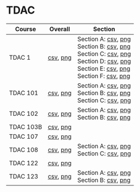 # TDAC

| Course | Overall | Section |
| ------ | ------- | ------- |
| TDAC 1 | [csv](https://github.com/UCSD-Historical-Enrollment-Data/2023Fall/blob/main/overall/TDAC%201.csv), [png](https://raw.githubusercontent.com/UCSD-Historical-Enrollment-Data/2023Fall/main/plot_overall/TDAC%201.png) | Section A: [csv](https://github.com/UCSD-Historical-Enrollment-Data/2023Fall/blob/main/section/TDAC%201_A.csv), [png](https://raw.githubusercontent.com/UCSD-Historical-Enrollment-Data/2023Fall/main/plot_section/TDAC%201_A.png)<br>Section B: [csv](https://github.com/UCSD-Historical-Enrollment-Data/2023Fall/blob/main/section/TDAC%201_B.csv), [png](https://raw.githubusercontent.com/UCSD-Historical-Enrollment-Data/2023Fall/main/plot_section/TDAC%201_B.png)<br>Section C: [csv](https://github.com/UCSD-Historical-Enrollment-Data/2023Fall/blob/main/section/TDAC%201_C.csv), [png](https://raw.githubusercontent.com/UCSD-Historical-Enrollment-Data/2023Fall/main/plot_section/TDAC%201_C.png)<br>Section D: [csv](https://github.com/UCSD-Historical-Enrollment-Data/2023Fall/blob/main/section/TDAC%201_D.csv), [png](https://raw.githubusercontent.com/UCSD-Historical-Enrollment-Data/2023Fall/main/plot_section/TDAC%201_D.png)<br>Section E: [csv](https://github.com/UCSD-Historical-Enrollment-Data/2023Fall/blob/main/section/TDAC%201_E.csv), [png](https://raw.githubusercontent.com/UCSD-Historical-Enrollment-Data/2023Fall/main/plot_section/TDAC%201_E.png)<br>Section F: [csv](https://github.com/UCSD-Historical-Enrollment-Data/2023Fall/blob/main/section/TDAC%201_F.csv), [png](https://raw.githubusercontent.com/UCSD-Historical-Enrollment-Data/2023Fall/main/plot_section/TDAC%201_F.png) |
| TDAC 101 | [csv](https://github.com/UCSD-Historical-Enrollment-Data/2023Fall/blob/main/overall/TDAC%20101.csv), [png](https://raw.githubusercontent.com/UCSD-Historical-Enrollment-Data/2023Fall/main/plot_overall/TDAC%20101.png) | Section A: [csv](https://github.com/UCSD-Historical-Enrollment-Data/2023Fall/blob/main/section/TDAC%20101_A.csv), [png](https://raw.githubusercontent.com/UCSD-Historical-Enrollment-Data/2023Fall/main/plot_section/TDAC%20101_A.png)<br>Section B: [csv](https://github.com/UCSD-Historical-Enrollment-Data/2023Fall/blob/main/section/TDAC%20101_B.csv), [png](https://raw.githubusercontent.com/UCSD-Historical-Enrollment-Data/2023Fall/main/plot_section/TDAC%20101_B.png)<br>Section C: [csv](https://github.com/UCSD-Historical-Enrollment-Data/2023Fall/blob/main/section/TDAC%20101_C.csv), [png](https://raw.githubusercontent.com/UCSD-Historical-Enrollment-Data/2023Fall/main/plot_section/TDAC%20101_C.png) |
| TDAC 102 | [csv](https://github.com/UCSD-Historical-Enrollment-Data/2023Fall/blob/main/overall/TDAC%20102.csv), [png](https://raw.githubusercontent.com/UCSD-Historical-Enrollment-Data/2023Fall/main/plot_overall/TDAC%20102.png) | Section A: [csv](https://github.com/UCSD-Historical-Enrollment-Data/2023Fall/blob/main/section/TDAC%20102_A.csv), [png](https://raw.githubusercontent.com/UCSD-Historical-Enrollment-Data/2023Fall/main/plot_section/TDAC%20102_A.png)<br>Section B: [csv](https://github.com/UCSD-Historical-Enrollment-Data/2023Fall/blob/main/section/TDAC%20102_B.csv), [png](https://raw.githubusercontent.com/UCSD-Historical-Enrollment-Data/2023Fall/main/plot_section/TDAC%20102_B.png) |
| TDAC 103B | [csv](https://github.com/UCSD-Historical-Enrollment-Data/2023Fall/blob/main/overall/TDAC%20103B.csv), [png](https://raw.githubusercontent.com/UCSD-Historical-Enrollment-Data/2023Fall/main/plot_overall/TDAC%20103B.png) |  |
| TDAC 107 | [csv](https://github.com/UCSD-Historical-Enrollment-Data/2023Fall/blob/main/overall/TDAC%20107.csv), [png](https://raw.githubusercontent.com/UCSD-Historical-Enrollment-Data/2023Fall/main/plot_overall/TDAC%20107.png) |  |
| TDAC 108 | [csv](https://github.com/UCSD-Historical-Enrollment-Data/2023Fall/blob/main/overall/TDAC%20108.csv), [png](https://raw.githubusercontent.com/UCSD-Historical-Enrollment-Data/2023Fall/main/plot_overall/TDAC%20108.png) | Section A: [csv](https://github.com/UCSD-Historical-Enrollment-Data/2023Fall/blob/main/section/TDAC%20108_A.csv), [png](https://raw.githubusercontent.com/UCSD-Historical-Enrollment-Data/2023Fall/main/plot_section/TDAC%20108_A.png)<br>Section C: [csv](https://github.com/UCSD-Historical-Enrollment-Data/2023Fall/blob/main/section/TDAC%20108_C.csv), [png](https://raw.githubusercontent.com/UCSD-Historical-Enrollment-Data/2023Fall/main/plot_section/TDAC%20108_C.png) |
| TDAC 122 | [csv](https://github.com/UCSD-Historical-Enrollment-Data/2023Fall/blob/main/overall/TDAC%20122.csv), [png](https://raw.githubusercontent.com/UCSD-Historical-Enrollment-Data/2023Fall/main/plot_overall/TDAC%20122.png) |  |
| TDAC 123 | [csv](https://github.com/UCSD-Historical-Enrollment-Data/2023Fall/blob/main/overall/TDAC%20123.csv), [png](https://raw.githubusercontent.com/UCSD-Historical-Enrollment-Data/2023Fall/main/plot_overall/TDAC%20123.png) | Section A: [csv](https://github.com/UCSD-Historical-Enrollment-Data/2023Fall/blob/main/section/TDAC%20123_A.csv), [png](https://raw.githubusercontent.com/UCSD-Historical-Enrollment-Data/2023Fall/main/plot_section/TDAC%20123_A.png)<br>Section B: [csv](https://github.com/UCSD-Historical-Enrollment-Data/2023Fall/blob/main/section/TDAC%20123_B.csv), [png](https://raw.githubusercontent.com/UCSD-Historical-Enrollment-Data/2023Fall/main/plot_section/TDAC%20123_B.png) |

